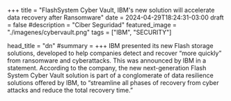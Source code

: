 +++
title = "FlashSystem Cyber ​​Vault, IBM's new solution will accelerate data recovery after Ransomware"
date = 2024-04-29T18:24:31-03:00
draft = false
#description = "Ciber Seguridad"
featured_image = "./imagenes/cybervault.png"
tags = ["IBM", "SECURITY"]

head_title  = "dn"
#summary =
+++
IBM presented its new Flash storage solutions, developed to help companies detect and recover “more quickly” from ransomware and cyberattacks. This was announced by IBM in a statement.<!--more-->
According to the company, the new next-generation Flash System Cyber ​​Vault solution is part of a conglomerate of data resilience solutions offered by IBM, to “streamline all phases of recovery from cyber attacks and reduce the total recovery time.”
